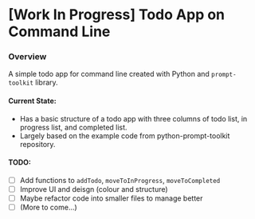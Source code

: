 # [Work In Progress] Todo App on Command Line

### Overview
A simple todo app for command line created with Python and `prompt-toolkit` library.

#### Current State:
* Has a basic structure of a todo app with three columns of todo list, in progress list, and completed list.
* Largely based on the example code from python-prompt-toolkit repository.

#### TODO:
* [ ] Add functions to `addTodo`, `moveToInProgress`, `moveToCompleted`
* [ ] Improve UI and deisgn (colour and structure)
* [ ] Maybe refactor code into smaller files to manage better
* [ ] (More to come...)
